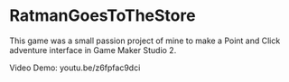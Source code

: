 # RatmanGoesToTheStore

This game was a small passion project of mine to make a Point and Click adventure interface in Game Maker Studio 2.

Video Demo: youtu.be/z6fpfac9dci
